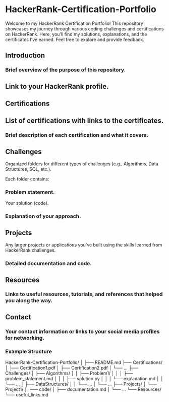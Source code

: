 # HackerRank-Certification-Portfolio
Welcome to my HackerRank Certification Portfolio! This repository showcases my journey through various coding challenges and certifications on HackerRank. Here, you'll find my solutions, explanations, and the certificates I've earned. Feel free to explore and provide feedback.

## Introduction

### Brief overview of the purpose of this repository.

## Link to your HackerRank profile.

## Certifications

## List of certifications with links to the certificates.

### Brief description of each certification and what it covers.

## Challenges

Organized folders for different types of challenges (e.g., Algorithms, Data Structures, SQL, etc.).

Each folder contains:

### Problem statement.

Your solution (code).

### Explanation of your approach.

## Projects

Any larger projects or applications you've built using the skills learned from HackerRank challenges.

### Detailed documentation and code.

## Resources

### Links to useful resources, tutorials, and references that helped you along the way.

## Contact

### Your contact information or links to your social media profiles for networking.

### Example Structure

HackerRank-Certification-Portfolio/
│
├── README.md
├── Certifications/
│   ├── Certification1.pdf
│   ├── Certification2.pdf
│   └── ...
├── Challenges/
│   ├── Algorithms/
│   │   ├── Problem1/
│   │   │   ├── problem_statement.md
│   │   │   ├── solution.py
│   │   │   └── explanation.md
│   │   └── ...
│   ├── DataStructures/
│   │   └── ...
│   └── ...
├── Projects/
│   └── Project1/
│       ├── code/
│       ├── documentation.md
│       └── ...
└── Resources/
    └── useful_links.md
